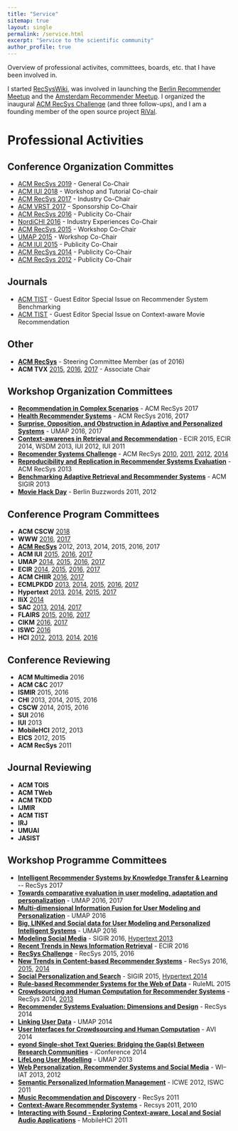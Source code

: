 ```yaml
---
title: "Service"
sitemap: true
layout: single
permalink: /service.html
excerpt: "Service to the scientific community"
author_profile: true
---
```


Overview of professional activites, committees, boards, etc. that I have been involved in. 

I started [RecSysWiki](http://www.recsyswiki.com), was involved in launching the [Berlin Recommender Meetup](http://recommenders.de/) and the [Amsterdam Recommender Meetup](http://recommenders.nl). I organized the inaugural [ACM RecSys Challenge](http://www.recsyschallenge.com) (and three follow-ups), and I am a founding member of the open source project [RiVal](http://rival.recommenders.net).



# Professional Activities

## Conference Organization Committes
- [ACM RecSys 2019](http://recsys.acm.org/recsys19) - General Co-Chair
- [ACM IUI 2018](http://iui.acm.org/2018) - Workshop and Tutorial Co-chair
- [ACM RecSys 2017](http://recsys.acm.org/recsys17) - Industry Co-Chair
- [ACM VRST 2017](http://vrst.acm.org/vrst2017) - Sponsorship Co-Chair
- [ACM RecSys 2016](http://recsys.acm.org/recsys16) - Publicity Co-Chair
- [NordiCHI 2016](http://nordichi2016.org) - Industry Experiences Co-Chair
- [ACM RecSys 2015](http://recsys.acm.org/recsys15) - Workshop Co-Chair
- [UMAP 2015](http://umap2015.org) - Workshop Co-Chair
- [ACM IUI 2015](http://iui.acm.org/2016) - Publicity Co-Chair
- [ACM RecSys 2014](http://recsys.acm.org/recsys14) - Publicity Co-Chair
- [ACM RecSys 2012](http://recsys.acm.org/recsys12) - Publicity Co-Chair

## Journals
- [ACM TIST](http://tist.acm.org/CFPs/TIST-SI-RSB.html) - Guest Editor Special Issue on Recommender System Benchmarking 
- [ACM TIST](http://tist.acm.org/CFPs/TIST-SI-CAMRa.pdf) - Guest Editor Special Issue on Context-aware Movie Recommendation 

## Other
- **[ACM RecSys](http://recsys.acm.org)** - Steering Committee Member (as of 2016)
- **ACM TVX** [2015](https://tvx.acm.org/2015/), [2016](https://tvx.acm.org/2016/), [2017](https://tvx.acm.org/2017/) - Associate Chair

## Workshop Organization Committees
- [**Recommendation in Complex Scenarios**](http://complexrec2017.aau.dk/) - ACM RecSys 2017
- [**Health Recommender Systems**](http://healthrecsys.ur.de) - ACM RecSys 2016, 2017
- [**Surprise, Opposition, and Obstruction in Adaptive and Personalized Systems**](https://soapworkshop2016.wordpress.com/) - UMAP 2016, 2017 
- [**Context-awarenes in Retrieval and Recommendation**](http://carr-workshop.org) - ECIR 2015, ECIR 2014, WSDM 2013, IUI 2012, IUI 2011
- [**Recomender Systems Challenge**](http://www.recsyschallenge.com) - ACM RecSys [2010](http://2010.recsyschallenge.com), [2011](http://2011.recsyschallenge.com), [2012](http://2012.recsyschallenge.com), [2014](http://2014.recsyschallenge.com)
- [**Reproducibility and Replication in Recommender Systems Evaluation**](http://repsys.project.cwi.nl) - ACM RecSys 2013
- [**Benchmarking Adaptive Retrieval and Recommender Systems**](http://www.bars-workshop.org) - ACM SIGIR 2013
- [**Movie Hack Day**](http://moviehackday.com) - Berlin Buzzwords 2011, 2012

## Conference Program Committees
- **ACM CSCW** [2018](http://cscw.acm.org/2018/)
- **WWW** [2016](http://www2016.ca/), [2017](http://www.www2017.com.au/)
- **[ACM RecSys](http://recsys.acm.org)** 2012, 2013, 2014, 2015, 2016, 2017
- **ACM IUI** [2015](http://iui.acm.org/2015), [2016](http://iui.acm.org/2016), [2017](http://iui.acm.org/2017)
- **UMAP** [2014](http://www.um.org/umap2014/), [2015](http://umap2015.com/), [2016](http://www.um.org/umap2016/), [2017](http://www.um.org/umap2017/)
- **ECIR** [2014](http://ecir2014.org/), [2015](http://ecir2015.org), [2016](http://ecir2016.dei.unipd.it/), [2017](http://ecir2017.org/) 
- **ACM CHIIR** [2016](http://sigir.org/chiir2016/), [2017](http://sigir.org/chiir2017/)
- **ECMLPKDD** [2013](http://www.ecmlpkdd2013.org/), [2014](http://ecmlpkdd2014.loria.fr/), [2015](http://www.ecmlpkdd2015.org/), [2016](http://ecmlpkdd2016.org/), [2017](http://ecmlpkdd2017.org/)
- **Hypertext** [2013](https://ht.acm.org/ht2013/), [2014](https://ht.acm.org/ht2014/), [2015](https://ht.acm.org/ht2015/), [2017](https://ht.acm.org/ht2017/)
- **IIiX** [2014](http://132.199.138.79/iiix/)
- **SAC** [2013](http://mitra.ist.psu.edu/SAC-RS.html), [2014](http://in.bgu.ac.il/en/engn/ise/SAC-RS2014/Pages/default.aspx), [2017](https://recsystrack.wordpress.com/)
- **FLAIRS** [2015](http://www.flairs-28.info/), [2016](http://www.flairs-29.info/), [2017](http://www.flairs-30.info/)
- **CIKM** [2016](http://cikm2016.cs.iupui.edu), [2017](http://www.cikm2017.org/)
- **ISWC** [2016](http://iswc2016.semanticweb.org/)
- **HCI** [2012](http://hci2012.bcs.org), [2013](http://hci2013.bcs.org), [2014](http://hci2014.bcs.org), [2016](http://hci2016.bcs.org/)

## Conference Reviewing
- **ACM Multimedia** 2016
- **ACM C&C** 2017
- **ISMIR** 2015, 2016
- **CHI** 2013, 2014, 2015, 2016
- **CSCW** 2014, 2015, 2016
- **SUI** 2016
- **IUI** 2013
- **MobileHCI** 2012, 2013
- **EICS** 2012, 2015
- **ACM RecSys** 2011

## Journal Reviewing
- **ACM TOIS**
- **ACM TWeb**
- **ACM TKDD**
- **IJMIR**
- **ACM TIST**
- **IRJ**
- **UMUAI**
- **JASIST**

## Workshop Programme Committees
- [**Intelligent Recommender Systems by Knowledge Transfer & Learning**](https://recsysktl.wordpress.com/) -- RecSys 2017
- [**Towards comparative evaluation in user modeling, adaptation and personalization**](http://evalumap.adaptcentre.ie/) - UMAP 2016, 2017
- [**Multi-dimensional Information Fusion for User Modeling and Personalization**](http://ifup2016.luckymoon.me) - UMAP 2016
- [**Big, LINKed and Social data for User Modeling and Personalized Intelligent Systems**](http://www.di.uniba.it/~swap/blinks/) - UMAP 2016
- [**Modeling Social Media**](https://www.kde.cs.uni-kassel.de/ws/msm2016/) - SIGIR 2016, [Hypertext 2013](http://www.kde.cs.uni-kassel.de/ws/msm2013/)
- [**Recent Trends in News Information Retrieval**](http://research.signalmedia.co/newsir16/) - ECIR 2016
- [**RecSys Challenge**](http://recsyschallenge.com) - RecSys 2015, 2016 
- [**New Trends in Content-based Recommender Systems**](http://toinebogers.com/cbrecsys2016/#/overview) - RecSys 2016, [2015](http://humanities.uva.nl/~mkoolen1/CBRecSys15/), [2014](http://ir.ii.uam.es/cbrecsys2014/)
- [**Social Personalization and Search**](http://socialcomputing.ing.puc.cl/sps2015/) - SIGIR 2015, [Hypertext 2014](http://columbus.exp.sis.pitt.edu/sp2014/)
- [**Rule-based Recommender Systems for the Web of Data**](http://www.csw.inf.fu-berlin.de/ruleml2015/recsysrules-2015.html) - RuleML 2015
- [**Crowdsourcing and Human Computation for Recommender Systems**](http://crowdrecworkshop.org/) - RecSys 2014, [2013](http://crowdrec2013.noahlab.com.hk)
- [**Recommender Systems Evaluation: Dimensions and Design**](http://ir.ii.uam.es/redd2014/) - RecSys 2014
- [**Linking User Data**](http://liud.linkededucation.org/) - UMAP 2014
- [**User Interfaces for Crowdsourcing and Human Computation**](https://sites.google.com/site/crowdui2014/) - AVI 2014
- [**eyond Single-shot Text Queries: Bridging the Gap(s) Between Research Communities**](http://mindthegap2014.dai-labor.de/) - iConference 2014
- [**LifeLong User Modelling**](http://lifelogging-workshop.org/) - UMAP 2013
- [**Web Personalization, Recommender Systems and Social Media**](http://www.webpres-workshop.com/) - WI–IAT 2013, 2012
- [**Semantic Personalized Information Management**](http://www.spim-workshop.org) - ICWE 2012, ISWC 2011
- [**Music Recommendation and Discovery**](http://womrad.org/2011) - RecSys 2011
- [**Context-Aware Recommender Systems**](http://cars-workshop.org) - Recsys 2011, 2010
- [**Interacting with Sound - Exploring Context-aware, Local and Social Audio Applications**](http://iwsws.wikidot.com/) - MobileHCI 2011
